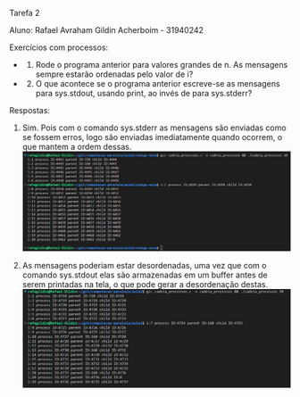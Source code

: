 Tarefa 2

Aluno: Rafael Avraham Gildin Acherboim - 31940242

Exercícios com processos:
* 1) Rode o programa anterior para valores grandes de n. As mensagens sempre estarão ordenadas pelo valor de i?
* 2) O que acontece se o programa anterior escreve-se as mensagens para sys.stdout, usando print, ao invés de para sys.stderr?

Respostas:
1) Sim. Pois com o comando sys.stderr as mensagens são enviadas como se fossem erros, logo são enviadas imediatamente quando ocorrem, o que mantem a ordem dessas.
![Alt text](imagens/ex1.jpg?raw=true "Tarefa")

2) As mensagens poderiam estar desordenadas, uma vez que com o comando sys.stdout elas são armazenadas em um buffer antes de serem printadas na tela, o que pode gerar a desordenação destas.
![Alt text](imagens/ex2.jpg?raw=true "Tarefa")
